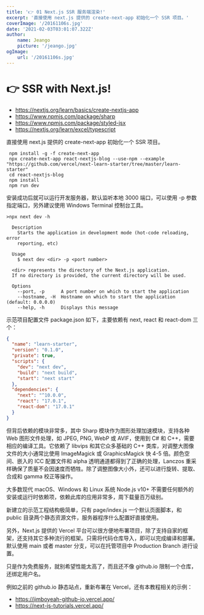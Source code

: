 ```yaml
---
title: '👉 01 Next.js SSR 服务端渲染!'
excerpt: '直接使用 next.js 提供的 create-next-app 初始化一个 SSR 项目。'
coverImage: '/20161106s.jpg'
date: '2021-02-03T03:01:07.322Z'
author:
    name: Jeango
    picture: '/jeango.jpg'
ogImage:
    url: '/20161106s.jpg'
---
```


# 👉 SSR with Next.js!

- https://nextjs.org/learn/basics/create-nextjs-app
- https://www.npmjs.com/package/sharp
- https://www.npmjs.com/package/styled-jsx
- https://nextjs.org/learn/excel/typescript


直接使用 next.js 提供的 create-next-app 初始化一个 SSR 项目。

	 npm install -g -f create-next-app
	 npx create-next-app react-nextjs-blog --use-npm --example "https://github.com/vercel/next-learn-starter/tree/master/learn-starter"
	 cd react-nextjs-blog
	 npm install
	 npm run dev

安装成功后就可以运行开发服务器，默认监听本地 3000 端口，可以使用 -p 参数指定端口，另外建议使用 Windows Terminal 控制台工具。

	>npx next dev -h

      Description
        Starts the application in development mode (hot-code reloading, error
        reporting, etc)

      Usage
        $ next dev <dir> -p <port number>

      <dir> represents the directory of the Next.js application.
      If no directory is provided, the current directory will be used.

      Options
        --port, -p      A port number on which to start the application
        --hostname, -H  Hostname on which to start the application (default: 0.0.0.0)
        --help, -h      Displays this message

示范项目配置文件 package.json 如下，主要依赖有 next, react 和 react-dom 三个：

```json
{
  "name": "learn-starter",
  "version": "0.1.0",
  "private": true,
  "scripts": {
    "dev": "next dev",
    "build": "next build",
    "start": "next start"
  },
  "dependencies": {
    "next": "^10.0.0",
    "react": "17.0.1",
    "react-dom": "17.0.1"
  }
}
```

但背后依赖的模块非常多，其中 Sharp 模块作为图形处理加速模块，支持各种 Web 图形文件处理，如 JPEG, PNG, WebP 或 AVIF，使用到 C# 和 C++，需要相应的编译工具。它依赖了 libvips 和其它众多基础的 C++ 类库，对调整大图像文件的大小通常比使用 ImageMagick 或 GraphicsMagick 快 4-5 倍。颜色空间、嵌入的 ICC 配置文件和 alpha 透明通道都得到了正确的处理，Lanczos 重采样确保了质量不会因速度而牺牲。除了调整图像大小外，还可以进行旋转、提取、合成和 gamma 校正等操作。

大多数现代 macOS、Windows 和 Linux 系统 Node.js v10+ 不需要任何额外的安装或运行时依赖项，依赖此库的应用非常多，周下载量百万级别。

新建立的示范工程结构极简单，只有 page/index.js 一个默认页面脚本，和 public 目录两个静态资源文件，服务器程序什么配置好直接使用。

另外，Next.js 提供的 Vercel 平台可以很方便地布署项目，除了支持自家的框架，还支持其它多种流行的框架。只需将代码仓库导入，即可以完成编译和部署。默认使用 main 或者 master 分支，可以在托管项目中 Production Branch 进行设置。

只是作为免费服务，就别希望性能太高了，而且还不像 github.io 限制一个仓库，还绑定用户名。

例如之前的 github.io 静态站点，重新布署在 Vercel，还有本教程相关的示例：

- https://jimboyeah-github-io.vercel.app/ 
- https://next-js-tutorials.vercel.app/

